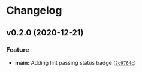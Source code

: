 # Changelog

<!--next-version-placeholder-->

## v0.2.0 (2020-12-21)
### Feature
* **main:** Adding lint passing status badge ([`2c9764c`](https://github.com/obedaeg/commit-tools/commit/2c9764c942ebdf69be07d7136638e301a6ddabdf))
